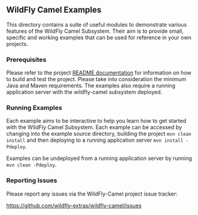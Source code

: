 ## WildFly Camel Examples

This directory contains a suite of useful modules to demonstrate various features of the WildFly Camel Subsystem.
Their aim is to provide small, specific and working examples that can be used for reference in your own projects.

### Prerequisites

Please refer to the project [README documentation](https://github.com/wildfly-extras/wildfly-camel/blob/master/README.md) for information on how to build and test the project.
Please take into consideration the minimum Java and Maven requirements. The examples also require a running application server
with the wildfly-camel subsystem deployed.

### Running Examples

Each example aims to be interactive to help you learn how to get started with the WildFly Camel Subsystem. Each example
can be accessed by changing into the example source directory, building the project `mvn clean install` and then deploying
to a running application server `mvn install -Pdeploy`.

Examples can be undeployed from a running application server by running `mvn clean -Pdeploy`.

### Reporting Issues

Please report any issues via the WildFly-Camel project issue tracker:

https://github.com/wildfly-extras/wildfly-camel/issues
